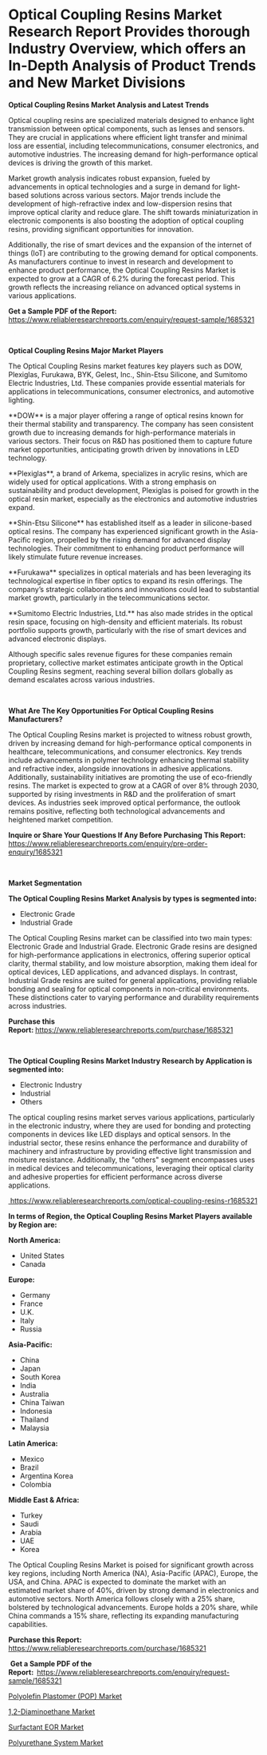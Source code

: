 <p><h1>Optical Coupling Resins Market Research Report Provides thorough Industry Overview, which offers an In-Depth Analysis of Product Trends and New Market Divisions</h1></p><p><strong>Optical Coupling Resins Market Analysis and Latest Trends</strong></p>
<p><p>Optical coupling resins are specialized materials designed to enhance light transmission between optical components, such as lenses and sensors. They are crucial in applications where efficient light transfer and minimal loss are essential, including telecommunications, consumer electronics, and automotive industries. The increasing demand for high-performance optical devices is driving the growth of this market.</p><p>Market growth analysis indicates robust expansion, fueled by advancements in optical technologies and a surge in demand for light-based solutions across various sectors. Major trends include the development of high-refractive index and low-dispersion resins that improve optical clarity and reduce glare. The shift towards miniaturization in electronic components is also boosting the adoption of optical coupling resins, providing significant opportunities for innovation.</p><p>Additionally, the rise of smart devices and the expansion of the internet of things (IoT) are contributing to the growing demand for optical components. As manufacturers continue to invest in research and development to enhance product performance, the Optical Coupling Resins Market is expected to grow at a CAGR of 6.2% during the forecast period. This growth reflects the increasing reliance on advanced optical systems in various applications.</p></p>
<p><strong>Get a Sample PDF of the Report:&nbsp;</strong> <a href="https://www.reliableresearchreports.com/enquiry/request-sample/1685321?utm_campaign=37&utm_medium=2&utm_source=Github&utm_content=ia&utm_term=30122024&utm_id=optical-coupling-resins">https://www.reliableresearchreports.com/enquiry/request-sample/1685321</a></p>
<p>&nbsp;</p>
<p><strong>Optical Coupling Resins Major Market Players</strong></p>
<p><p>The Optical Coupling Resins market features key players such as DOW, Plexiglas, Furukawa, BYK, Gelest, Inc., Shin-Etsu Silicone, and Sumitomo Electric Industries, Ltd. These companies provide essential materials for applications in telecommunications, consumer electronics, and automotive lighting.</p><p>**DOW** is a major player offering a range of optical resins known for their thermal stability and transparency. The company has seen consistent growth due to increasing demands for high-performance materials in various sectors. Their focus on R&D has positioned them to capture future market opportunities, anticipating growth driven by innovations in LED technology.</p><p>**Plexiglas**, a brand of Arkema, specializes in acrylic resins, which are widely used for optical applications. With a strong emphasis on sustainability and product development, Plexiglas is poised for growth in the optical resin market, especially as the electronics and automotive industries expand.</p><p>**Shin-Etsu Silicone** has established itself as a leader in silicone-based optical resins. The company has experienced significant growth in the Asia-Pacific region, propelled by the rising demand for advanced display technologies. Their commitment to enhancing product performance will likely stimulate future revenue increases.</p><p>**Furukawa** specializes in optical materials and has been leveraging its technological expertise in fiber optics to expand its resin offerings. The company’s strategic collaborations and innovations could lead to substantial market growth, particularly in the telecommunications sector.</p><p>**Sumitomo Electric Industries, Ltd.** has also made strides in the optical resin space, focusing on high-density and efficient materials. Its robust portfolio supports growth, particularly with the rise of smart devices and advanced electronic displays.</p><p>Although specific sales revenue figures for these companies remain proprietary, collective market estimates anticipate growth in the Optical Coupling Resins segment, reaching several billion dollars globally as demand escalates across various industries.</p></p>
<p>&nbsp;</p>
<p><strong>What Are The Key Opportunities For Optical Coupling Resins Manufacturers?</strong></p>
<p><p>The Optical Coupling Resins market is projected to witness robust growth, driven by increasing demand for high-performance optical components in healthcare, telecommunications, and consumer electronics. Key trends include advancements in polymer technology enhancing thermal stability and refractive index, alongside innovations in adhesive applications. Additionally, sustainability initiatives are promoting the use of eco-friendly resins. The market is expected to grow at a CAGR of over 8% through 2030, supported by rising investments in R&D and the proliferation of smart devices. As industries seek improved optical performance, the outlook remains positive, reflecting both technological advancements and heightened market competition.</p></p>
<p><strong>Inquire or Share Your Questions If Any Before Purchasing This Report:</strong> <a href="https://www.reliableresearchreports.com/enquiry/pre-order-enquiry/1685321?utm_campaign=37&utm_medium=2&utm_source=Github&utm_content=ia&utm_term=30122024&utm_id=optical-coupling-resins">https://www.reliableresearchreports.com/enquiry/pre-order-enquiry/1685321</a></p>
<p>&nbsp;</p>
<p><strong>Market Segmentation</strong></p>
<p><strong>The Optical Coupling Resins Market Analysis by types is segmented into:</strong></p>
<p><ul><li>Electronic Grade</li><li>Industrial Grade</li></ul></p>
<p><p>The Optical Coupling Resins market can be classified into two main types: Electronic Grade and Industrial Grade. Electronic Grade resins are designed for high-performance applications in electronics, offering superior optical clarity, thermal stability, and low moisture absorption, making them ideal for optical devices, LED applications, and advanced displays. In contrast, Industrial Grade resins are suited for general applications, providing reliable bonding and sealing for optical components in non-critical environments. These distinctions cater to varying performance and durability requirements across industries.</p></p>
<p><strong>Purchase this Report:&nbsp;</strong><a href="https://www.reliableresearchreports.com/purchase/1685321?utm_campaign=37&utm_medium=2&utm_source=Github&utm_content=ia&utm_term=30122024&utm_id=optical-coupling-resins">https://www.reliableresearchreports.com/purchase/1685321</a></p>
<p>&nbsp;</p>
<p><strong>The Optical Coupling Resins Market Industry Research by Application is segmented into:</strong></p>
<p><ul><li>Electronic Industry</li><li>Industrial</li><li>Others</li></ul></p>
<p><p>The optical coupling resins market serves various applications, particularly in the electronic industry, where they are used for bonding and protecting components in devices like LED displays and optical sensors. In the industrial sector, these resins enhance the performance and durability of machinery and infrastructure by providing effective light transmission and moisture resistance. Additionally, the "others" segment encompasses uses in medical devices and telecommunications, leveraging their optical clarity and adhesive properties for efficient performance across diverse applications.</p></p>
<p><a href="https://www.reliableresearchreports.com/optical-coupling-resins-r1685321?utm_campaign=37&utm_medium=2&utm_source=Github&utm_content=ia&utm_term=30122024&utm_id=optical-coupling-resins">&nbsp;https://www.reliableresearchreports.com/optical-coupling-resins-r1685321</a></p>
<p><strong>In terms of Region, the Optical Coupling Resins Market Players available by Region are:</strong></p>
<p>
    <p> <strong> North America: </strong>
        <ul>
            <li>United States</li>
            <li>Canada</li>
        </ul>
        </p> 
    <p> <strong> Europe: </strong>
        <ul>
            <li>Germany</li>
            <li>France</li>
            <li>U.K.</li>
            <li>Italy</li>
            <li>Russia</li>
        </ul>
        </p> 
    <p> <strong> Asia-Pacific: </strong>
        <ul>
            <li>China</li>
            <li>Japan</li>
            <li>South Korea</li>
            <li>India</li>
            <li>Australia</li>
            <li>China Taiwan</li>
            <li>Indonesia</li>
            <li>Thailand</li>
            <li>Malaysia</li>
        </ul>
        </p> 
    <p> <strong> Latin America: </strong>
        <ul>
            <li>Mexico</li>
            <li>Brazil</li>
            <li>Argentina Korea</li>
            <li>Colombia</li>
        </ul>
        </p> 
    <p> <strong> Middle East & Africa: </strong>
        <ul>
            <li>Turkey</li>
            <li>Saudi</li>
            <li>Arabia</li>
            <li>UAE</li>
            <li>Korea</li>
        </ul>
    </p>
    </p>
<p><p>The Optical Coupling Resins Market is poised for significant growth across key regions, including North America (NA), Asia-Pacific (APAC), Europe, the USA, and China. APAC is expected to dominate the market with an estimated market share of 40%, driven by strong demand in electronics and automotive sectors. North America follows closely with a 25% share, bolstered by technological advancements. Europe holds a 20% share, while China commands a 15% share, reflecting its expanding manufacturing capabilities.</p></p>
<p><strong>Purchase this Report: </strong><a href="https://www.reliableresearchreports.com/purchase/1685321?utm_campaign=37&utm_medium=2&utm_source=Github&utm_content=ia&utm_term=30122024&utm_id=optical-coupling-resins">https://www.reliableresearchreports.com/purchase/1685321</a></p>
<p>&nbsp;<strong>Get a Sample PDF of the Report:&nbsp;&nbsp;</strong><a href="https://www.reliableresearchreports.com/enquiry/request-sample/1685321?utm_campaign=37&utm_medium=2&utm_source=Github&utm_content=ia&utm_term=30122024&utm_id=optical-coupling-resins">https://www.reliableresearchreports.com/enquiry/request-sample/1685321</a></p>
<p><strong></strong></p>
<p><p><a href="https://github.com/DianaWilson796/Market-Research-Report-List-1/blob/main/polyolefin-plastomer-pop-market.md?utm_campaign=37&utm_medium=2&utm_source=Github&utm_content=ia&utm_term=30122024&utm_id=optical-coupling-resins">Polyolefin Plastomer (POP) Market</a></p><p><a href="https://github.com/joannesouthgate/Market-Research-Report-List-5/blob/main/12-diaminoethane-market.md?utm_campaign=37&utm_medium=2&utm_source=Github&utm_content=ia&utm_term=30122024&utm_id=optical-coupling-resins">1,2-Diaminoethane Market</a></p><p><a href="https://github.com/wwwkeltoum/Market-Research-Report-List-5/blob/main/surfactant-eor-market.md?utm_campaign=37&utm_medium=2&utm_source=Github&utm_content=ia&utm_term=30122024&utm_id=optical-coupling-resins">Surfactant EOR Market</a></p><p><a href="https://github.com/maclarensidney/Market-Research-Report-List-1/blob/main/polyurethane-system-market.md?utm_campaign=37&utm_medium=2&utm_source=Github&utm_content=ia&utm_term=30122024&utm_id=optical-coupling-resins">Polyurethane System Market</a></p></p>